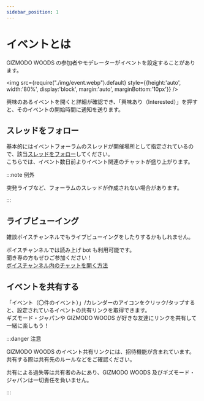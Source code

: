 ```yaml
---
sidebar_position: 1
---
```


# イベントとは

GIZMODO WOODS の参加者やモデレーターがイベントを設定することがあります。

<img src={require("./img/event.webp").default}
style={{height:'auto', width:'80%', display:'block', margin:'auto', marginBottom:'10px'}} />

興味のあるイベントを開くと詳細が確認でき、「興味あり（Interested）」を押すと、そのイベントの開始時間に通知を送ります。

## スレッドをフォロー

基本的にはイベントフォーラムのスレッドが開催場所として指定されているので、該当[スレッドをフォロー](/tutorial/forum/follow)してください。  
こちらでは、イベント数日前よりイベント関連のチャットが盛り上がります。

:::note 例外

突発ライブなど、フォーラムのスレッドが作成されない場合があります。

:::

## ライブビューイング

雑談ボイスチャンネルでもライブビューイングをしたりするかもしれません。

ボイスチャンネルでは読み上げ bot も利用可能です。  
聞き専の方もぜひご参加ください！  
[ボイスチャンネル内のチャットを開く方法](/tutorial/vc/text-ch)

## イベントを共有する

「イベント（〇件のイベント）」/カレンダーのアイコンをクリック/タップすると、設定されているイベントの共有リンクを取得できます。  
ギズモード・ジャパンや GIZMODO WOODS が好きな友達にリンクを共有して一緒に楽しもう！

:::danger 注意

GIZMODO WOODS のイベント共有リンクには、招待機能が含まれています。  
共有する際は共有先のルールなどをご確認ください。

共有による過失等は共有者のみにあり、GIZMODO WOODS 及びギズモード・ジャパンは一切責任を負いません。

:::
